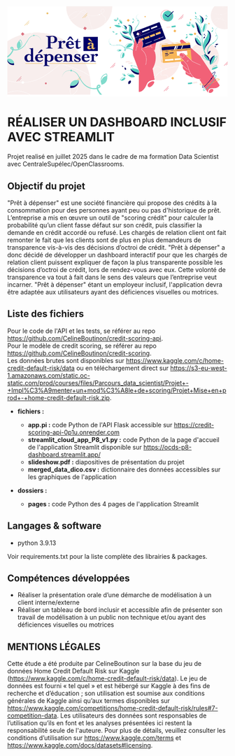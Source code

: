 ![](logo.png)

# RÉALISER UN DASHBOARD INCLUSIF AVEC STREAMLIT

Projet realisé en juillet 2025 dans le cadre de ma formation Data Scientist avec CentraleSupélec/OpenClassrooms.

## Objectif du projet
"Prêt à dépenser" est une société financière qui propose des crédits à la consommation pour des personnes ayant peu ou pas d'historique de prêt. L’entreprise a mis en œuvre un outil de "scoring crédit" pour calculer la probabilité qu’un client fasse défaut sur son crédit, puis classifier la demande en crédit accordé ou refusé. Les chargés de relation client ont fait remonter le fait que les clients sont de plus en plus demandeurs de transparence vis-à-vis des décisions d’octroi de crédit. "Prêt à dépenser" a donc décidé de développer un dashboard interactif pour que les chargés de relation client puissent expliquer de façon la plus transparente possible les décisions d’octroi de crédit, lors de rendez-vous avec eux. Cette volonté de transparence va tout à fait dans le sens des valeurs que l’entreprise veut incarner. "Prêt à dépenser" étant un employeur inclusif, l'application devra être adaptée aux utilisateurs ayant des déficiences visuelles ou motrices.



## Liste des fichiers

Pour le code de l'API et les tests, se référer au repo https://github.com/CelineBoutinon/credit-scoring-api.  
Pour le modèle de credit scoring, se référer au repo https://github.com/CelineBoutinon/credit-scoring.  
Les données brutes sont disponibles sur https://www.kaggle.com/c/home-credit-default-risk/data ou en téléchargement direct sur https://s3-eu-west-1.amazonaws.com/static.oc-static.com/prod/courses/files/Parcours_data_scientist/Projet+-+Impl%C3%A9menter+un+mod%C3%A8le+de+scoring/Projet+Mise+en+prod+-+home-credit-default-risk.zip.  

* **fichiers :**
  - **app.pi :** code Python de l'API Flask accessible sur https://credit-scoring-api-0p1u.onrender.com
  - **streamlit_cloud_app_P8_v1.py :** code Python de la page d'accueil de l'application Streamlit disponible sur https://ocds-p8-dashboard.streamlit.app/
  - **slideshow.pdf :** diapositives de présentation du projet
  - **merged_data_dico.csv :** dictionnaire des données accessibles sur les graphiques de l'application

* **dossiers :**
  - **pages :** code Python des 4 pages de l'application Streamlit

## Langages & software

 * python 3.9.13

Voir requirements.txt pour la liste complète des librairies & packages.



## Compétences développées
 * Réaliser la présentation orale d’une démarche de modélisation à un client interne/externe
 * Réaliser un tableau de bord inclusir et accessible afin de présenter son travail de modélisation à un public non technique et/ou ayant des déficiences visuelles ou motrices
 


## MENTIONS LÉGALES

Cette étude a été produite par CelineBoutinon sur la base du jeu de données Home Credit Default Risk sur Kaggle (https://www.kaggle.com/c/home-credit-default-risk/data). Le jeu de données est fourni « tel quel » et est hébergé sur Kaggle à des fins de recherche et d’éducation ; son utilisation est soumise aux conditions générales de Kaggle ainsi qu’aux termes disponibles sur https://www.kaggle.com/competitions/home-credit-default-risk/rules#7-competition-data. Les utilisateurs des données sont responsables de l’utilisation qu’ils en font et les analyses présentées ici restent la responsabilité seule de l'auteure. Pour plus de détails, veuillez consulter les conditions d’utilisation sur https://www.kaggle.com/terms et https://www.kaggle.com/docs/datasets#licensing.
